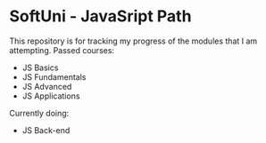 # SoftUni - JavaSript Path

This repository is for tracking my progress of the modules that I am attempting. Passed courses:
 - JS Basics
 - JS Fundamentals
 - JS Advanced
 - JS Applications

Currently doing:
- JS Back-end
